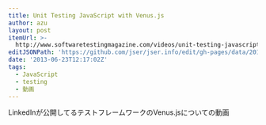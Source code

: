 ```yaml
---
title: Unit Testing JavaScript with Venus.js
author: azu
layout: post
itemUrl: >-
  http://www.softwaretestingmagazine.com/videos/unit-testing-javascript-with-venus-js/
editJSONPath: 'https://github.com/jser/jser.info/edit/gh-pages/data/2013/06/index.json'
date: '2013-06-23T12:17:02Z'
tags:
  - JavaScript
  - testing
  - 動画
---
```

LinkedInが公開してるテストフレームワークのVenus.jsについての動画
